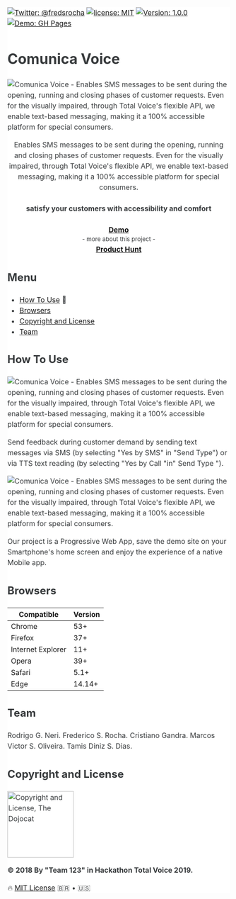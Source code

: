 <main style="font-family: -apple-system,BlinkMacSystemFont,'Segoe UI',Roboto,'Helvetica Neue',Arial,sans-serif;font-size: 1rem;line-height: 1.5;color: #373a3c;background-color: #fff;">

[![Twitter: @fredsrocha](https://img.shields.io/badge/twitter-@fredsrocha-orange.svg?style=flat-square&colorB=1da1f2&logo=twitter&maxAge=2592000 "Twitter")](https://twitter.com/fredsrocha)
[![license: MIT](https://img.shields.io/github/license/mashape/apistatus.svg?style=flat-square&maxAge=2592000 "MIT License")](./LICENSE)
[![Version: 1.0.0](https://img.shields.io/badge/version-1.0.0-blue.svg?style=flat-square&maxAge=2592000 "Version")](./README.md)
[![Demo: GH Pages](https://img.shields.io/badge/demo-online-green.svg?style=flat-square&colorB=00BFFF&maxAge=2592000 "Online Demo")](./README.md)

# Comunica Voice

<img src="https://image.prntscr.com/image/yyBmR5TiSo2M2aGwJXP2EA.png" alt="Comunica Voice - Enables SMS messages to be sent during the opening, running and closing phases of customer requests. Even for the visually impaired, through Total Voice's flexible API, we enable text-based messaging, making it a 100% accessible platform for special consumers." />

<p align="center">
  <p align="center">
    Enables SMS messages to be sent during the opening, running and closing phases of customer requests. Even for the visually impaired, through Total Voice's flexible API, we enable text-based messaging, making it a 100% accessible platform for special consumers.
    <br>
    <br>
    <strong>satisfy your customers with accessibility and comfort</strong>
    <br>
    <br>
    <a href="https://comunicavoice.jusblog.com"><strong>Demo</strong></a>
    <br>
    <small>- more about this project -</small>
    <br>
    <a href="https://www.producthunt.com/posts/comunica-voice"><strong>Product Hunt</strong></a>
  </p>
</p>

## Menu

- [How To Use](#how-to-use) :tada:
- [Browsers](#browsers)
- [Copyright and License](#copyright-and-license)
- [Team](#team)

## How To Use

<img src="https://image.prntscr.com/image/x6-pEeJmTDOFETyoxeh2uw.png" alt="Comunica Voice - Enables SMS messages to be sent during the opening, running and closing phases of customer requests. Even for the visually impaired, through Total Voice's flexible API, we enable text-based messaging, making it a 100% accessible platform for special consumers." />

Send feedback during customer demand by sending text messages via SMS (by selecting "Yes by SMS" in "Send Type") or via TTS text reading (by selecting "Yes by Call "in" Send Type ").

<img src="https://image.prntscr.com/image/wx0nioWvTnOOLyzAU2MC3A.png" alt="Comunica Voice - Enables SMS messages to be sent during the opening, running and closing phases of customer requests. Even for the visually impaired, through Total Voice's flexible API, we enable text-based messaging, making it a 100% accessible platform for special consumers." />

Our project is a Progressive Web App, save the demo site on your Smartphone's home screen and enjoy the experience of a native Mobile app.

## Browsers

| Compatible | Version |
| ------ | ----------- |
| Chrome | 53+ |
| Firefox | 37+ |
| Internet Explorer | 11+ |
| Opera | 39+ |
| Safari | 5.1+ |
| Edge | 14.14+ |

## Team

Rodrigo G. Neri.
Frederico S. Rocha.
Cristiano Gandra.
Marcos Victor S. Oliveira.
Tamis Diniz S. Dias.

## Copyright and License

<img src="https://octodex.github.com/images/dojocat.jpg" alt="Copyright and License, The Dojocat"  width="150" height="150" />

<strong>&copy; 2018 By "Team 123" in Hackathon Total Voice 2019.</strong>

:fire: [MIT License](https://github.com/fredsrocha/fsr-components/blob/master/LICENSE "License") 🇧🇷 • :us:

</main>
